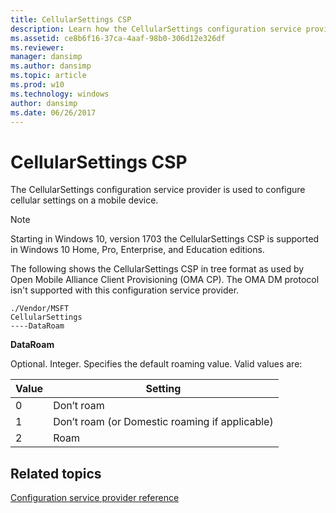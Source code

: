 ```yaml
---
title: CellularSettings CSP
description: Learn how the CellularSettings configuration service provider is used to configure cellular settings on a mobile device.
ms.assetid: ce8b6f16-37ca-4aaf-98b0-306d12e326df
ms.reviewer: 
manager: dansimp
ms.author: dansimp
ms.topic: article
ms.prod: w10
ms.technology: windows
author: dansimp
ms.date: 06/26/2017
---
```


# CellularSettings CSP

The CellularSettings configuration service provider is used to configure cellular settings on a mobile device.

> [!Note]
> Starting in Windows 10, version 1703 the CellularSettings CSP is supported in Windows 10 Home, Pro, Enterprise, and Education editions.

The following shows the CellularSettings CSP in tree format as used by Open Mobile Alliance Client Provisioning (OMA CP). The OMA DM protocol isn't supported with this configuration service provider.

```console
./Vendor/MSFT
CellularSettings
----DataRoam
```

<a href="" id="dataroam"></a>**DataRoam**  
<p> Optional. Integer. Specifies the default roaming value. Valid values are:</p>

|Value|Setting|
|--- |--- |
|0|Don’t roam|
|1|Don’t roam (or Domestic roaming if applicable)|
|2|Roam|

## Related topics

[Configuration service provider reference](configuration-service-provider-reference.md)
